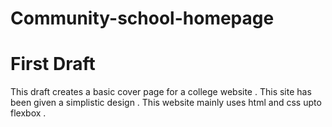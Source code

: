 # Community-school-homepage

# First Draft

This draft creates a basic cover page for a college website . This site has been given a simplistic design . This website mainly uses html and css upto flexbox .
